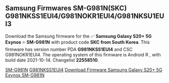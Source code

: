 <h2>Samsung Firmwares SM-G981N(SKC) G981NKSS1EUI4/G981NOKR1EUI4/G981NKSU1EUI3</h2>
Download the Samsung firmware for the ✅ <strong>Samsung Galaxy S20+ 5G Exynos </strong> ⭐ <strong>SM-G981N</strong> with product code <strong>SKC</strong> <strong> from South Korea</strong>. This firmware has version number PDA <strong>G981NKSS1EUI4</strong> and CSC G981NOKR1EUI4. The operating system of this firmware is Android R , with build date 2021-10-14. Changelist <strong>22558510</strong>.


[SM-G981N](https://samfirm.shop/samsung/model/SM-G981N)
[G981NKSS1EUI4](https://samfirm.shop/samsung/pda/G981NKSS1EUI4)
[Download Firmware Samsung Galaxy S20+ 5G Exynos SM-G981N](https://samfirm.shop/samsung/firmware/465143)
